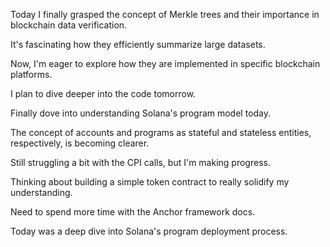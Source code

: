 Today I finally grasped the concept of Merkle trees and their importance in blockchain data verification.

It's fascinating how they efficiently summarize large datasets.

Now, I'm eager to explore how they are implemented in specific blockchain platforms.

I plan to dive deeper into the code tomorrow.

Finally dove into understanding Solana's program model today.

The concept of accounts and programs as stateful and stateless entities, respectively, is becoming clearer.

Still struggling a bit with the CPI calls, but I'm making progress.

Thinking about building a simple token contract to really solidify my understanding.

Need to spend more time with the Anchor framework docs.

Today was a deep dive into Solana's program deployment process.